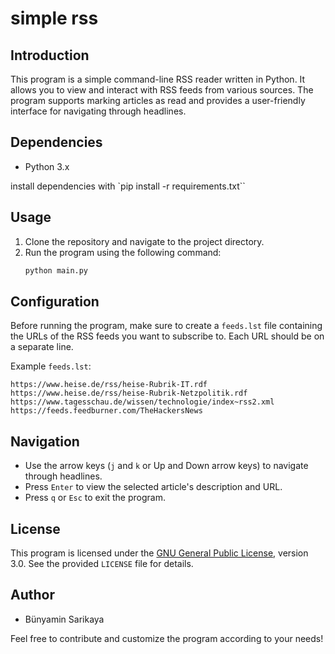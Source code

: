 # simple rss 

## Introduction
This program is a simple command-line RSS reader written in Python. It allows you to view and interact with RSS feeds from various sources. The program supports marking articles as read and provides a user-friendly interface for navigating through headlines.

## Dependencies
- Python 3.x
  
install dependencies with `pip install -r requirements.txt``

## Usage
1. Clone the repository and navigate to the project directory.
2. Run the program using the following command:
   ```bash
   python main.py
   ```

## Configuration
Before running the program, make sure to create a `feeds.lst` file containing the URLs of the RSS feeds you want to subscribe to. Each URL should be on a separate line.

Example `feeds.lst`:
```
https://www.heise.de/rss/heise-Rubrik-IT.rdf
https://www.heise.de/rss/heise-Rubrik-Netzpolitik.rdf
https://www.tagesschau.de/wissen/technologie/index~rss2.xml
https://feeds.feedburner.com/TheHackersNews
```

## Navigation
- Use the arrow keys (`j` and `k` or Up and Down arrow keys) to navigate through headlines.
- Press `Enter` to view the selected article's description and URL.
- Press `q` or `Esc` to exit the program.

## License
This program is licensed under the [GNU General Public License](https://www.gnu.org/licenses/gpl-3.0.html), version 3.0. See the provided `LICENSE` file for details.

## Author
- Bünyamin Sarikaya

Feel free to contribute and customize the program according to your needs!
